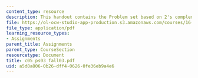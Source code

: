 ```yaml
---
content_type: resource
description: This handout contains the Problem set based on 2's complement notation.
file: https://ol-ocw-studio-app-production.s3.amazonaws.com/courses/16-01-unified-engineering-i-ii-iii-iv-fall-2005-spring-2006/a5d8a8060b26dff406260fe36eb9a4e6_c05_ps03_fall03.pdf
file_type: application/pdf
learning_resource_types:
- Assignments
parent_title: Assignments
parent_type: CourseSection
resourcetype: Document
title: c05_ps03_fall03.pdf
uid: a5d8a806-0b26-dff4-0626-0fe36eb9a4e6
---
```

